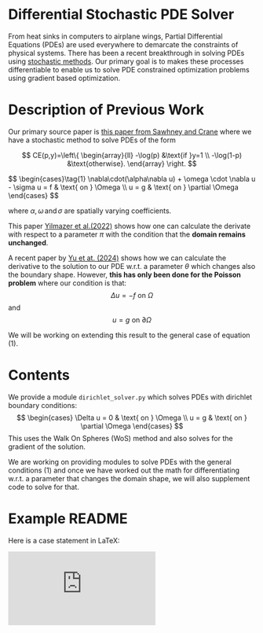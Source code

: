 # Differential Stochastic PDE Solver
From heat sinks in computers to airplane wings, Partial Differential Equations (PDEs) are used everywhere to demarcate the constraints of physical systems. There has been a recent breakthrough in solving PDEs using [stochastic methods](https://cs.dartmouth.edu/~wjarosz/publications/sawhneyseyb22gridfree.html). Our primary goal is to makes these processes differentiable to enable us to solve PDE constrained optimization problems using gradient based optimization.

# Description of Previous Work
Our primary source paper is [this paper from Sawhney and Crane](https://cs.dartmouth.edu/~wjarosz/publications/sawhneyseyb22gridfree.html) where we have a stochastic method to solve PDEs of the form 

$$
CE(p,y)=\left\{
\begin{array}{ll}
-\log(p) &\text{if }y=1 \\ 
-\log(1-p) &\text{otherwise}.
\end{array} 
\right.
$$

<div>
$$
\begin{cases}\tag{1}
\nabla\cdot(\alpha\nabla u) + \omega \cdot \nabla u - \sigma u = f & \text{ on } \Omega \\
u = g & \text{ on } \partial \Omega
\end{cases}
$$
</div>

<script type="text/x-mathjax-config">
  MathJax.Hub.Config({
    tex2jax: {
      inlineMath: [['$','$'], ['\\(','\\)']],
      processEscapes: true
    }
  });
</script>

<script type="text/javascript" async
  src="https://cdnjs.cloudflare.com/ajax/libs/mathjax/2.7.7/MathJax.js?config=TeX-MML-AM_CHTML">
</script>


where $\alpha,\omega \, \text{and} \,\sigma$ are spatially varying coefficients. 

This paper [Yilmazer et al.(2022)](https://arxiv.org/pdf/2208.02114) shows how one can calculate the derivate with respect to a parameter $\pi$ with the condition that the **domain remains unchanged**.

A recent paper by [Yu et at. (2024)](https://www.shuangz.com/projects/diff-wos-sg24/diff-wos-sg24.pdf) shows how we can calculate the derivative to the solution to our PDE w.r.t. a parameter $\theta$ which changes also the boundary shape. However, **this has only been done for the Poisson problem** where our condition is that: $$ \Delta u = -f \text{ on } \Omega $$ and $$ u = g \text { on } \partial \Omega $$

We will be working on extending this result to the general case of equation (1).
# Contents
We provide a module ``dirichlet_solver.py`` which solves PDEs with dirichlet boundary conditions: 
$$
\begin{cases}
 \Delta u = 0 & \text{ on } \Omega \\
u = g & \text{ on } \partial \Omega
\end{cases}
$$
This uses the Walk On Spheres (WoS) method and also solves for the gradient of the solution. 

We are working on providing modules to solve PDEs with the general conditions (1) and once we have worked out the math for differentiating w.r.t. a parameter that changes the domain shape, we will also supplement code to solve for that.  


# Example README

Here is a case statement in LaTeX:

![cases](https://latex.codecogs.com/png.latex?%5Cbegin%7Bcases%7D%20a%20%26%20%5Ctext%7Bif%20%7D%20b%20%5C%5C%20c%20%26%20%5Ctext%7Bif%20%7D%20d%20%5Cend%7Bcases%7D)
